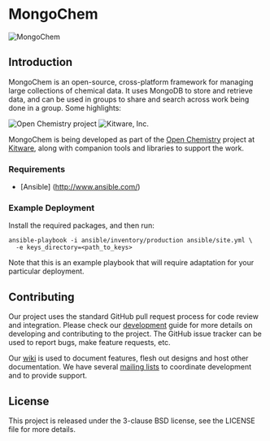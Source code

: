 MongoChem
=========
![MongoChem][MongoChemLogo]

Introduction
------------

MongoChem is an open-source, cross-platform framework for managing large
collections of chemical data. It uses MongoDB to store and retrieve data, and
can be used in groups to share and search across work being done in a group.
Some highlights:

![Open Chemistry project][OpenChemistryLogo]
![Kitware, Inc.][KitwareLogo]

MongoChem is being developed as part of the [Open Chemistry][OpenChemistry]
project at [Kitware][Kitware], along with companion tools and libraries to
support the work.

### Requirements

- [Ansible] (http://www.ansible.com/)

### Example Deployment

Install the required packages, and then run:

    ansible-playbook -i ansible/inventory/production ansible/site.yml \
      -e keys_directory=<path_to_keys>

Note that this is an example playbook that will require adaptation for your
particular deployment.

Contributing
------------

Our project uses the standard GitHub pull request process for code review and
integration. Please check our [development][Development] guide for more details
on developing and contributing to the project. The GitHub issue tracker can be
used to report bugs, make feature requests, etc.

Our [wiki][Wiki] is used to document features, flesh out designs and host other
documentation. We have several [mailing lists][MailingLists] to coordinate
development and to provide support.

License
-------

This project is released under the 3-clause BSD license, see the LICENSE file
for more details.

  [MongoChemLogo]: http://openchemistry.org/files/logos/mongochem.png
"MongoChem"
  [OpenChemistry]: http://openchemistry.org/ "Open Chemistry Project"
  [OpenChemistryLogo]: http://openchemistry.org/files/logos/openchem128.png
"Open Chemistry"
  [Kitware]: http://kitware.com/ "Kitware, Inc."
  [KitwareLogo]: http://www.kitware.com/img/small_logo_over.png "Kitware"
  [Development]: http://wiki.openchemistry.org/Development "Development guide"
  [Wiki]: http://wiki.openchemistry.org/ "Open Chemistry wiki"
  [MailingLists]: http://openchemistry.org/mailing-lists "Mailing Lists"

